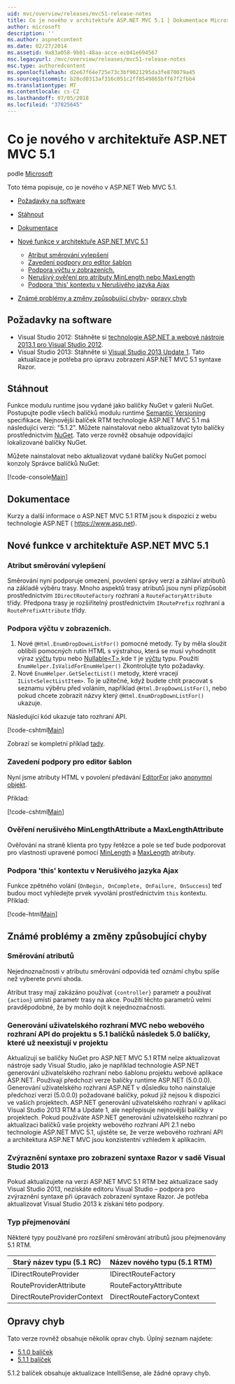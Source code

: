 ```yaml
---
uid: mvc/overview/releases/mvc51-release-notes
title: Co je nového v architektuře ASP.NET MVC 5.1 | Dokumentace Microsoftu
author: microsoft
description: ''
ms.author: aspnetcontent
ms.date: 02/27/2014
ms.assetid: 9a83a058-9b01-48aa-acce-ec041e694567
msc.legacyurl: /mvc/overview/releases/mvc51-release-notes
msc.type: authoredcontent
ms.openlocfilehash: d2e67f64e725e73c3bf9021295da3fe870079a45
ms.sourcegitcommit: b28cd0313af316c051c2ff8549865bff67f2fbb4
ms.translationtype: MT
ms.contentlocale: cs-CZ
ms.lasthandoff: 07/05/2018
ms.locfileid: "37825645"
---
```

<a name="whats-new-in-aspnet-mvc-51"></a>Co je nového v architektuře ASP.NET MVC 5.1
====================
podle [Microsoft](https://github.com/microsoft)

Toto téma popisuje, co je nového v ASP.NET Web MVC 5.1.

- [Požadavky na software](#SoftwareRequirements)
- [Stáhnout](#download)
- [Dokumentace](#documentation)
- [Nové funkce v architektuře ASP.NET MVC 5.1](#new-features)

    - [Atribut směrování vylepšení](#AttributeRouting)
    - [Zavedení podpory pro editor šablon](#Bootstrap)
    - [Podpora výčtu v zobrazeních.](#Enum)
    - [Nerušivý ověření pro atributy MinLength nebo MaxLength](#Unobtrusive)
    - [Podpora 'this' kontextu v Nerušivého jazyka Ajax](#thisContext)
- [Známé problémy a změny způsobující chyby](#KnownBreakingChanges)- [opravy chyb](#bug-fixes)

<a id="SoftwareRequirements"></a>
## <a name="software-requirements"></a>Požadavky na software

- Visual Studio 2012: Stáhněte si [technologie ASP.NET a webové nástroje 2013.1 pro Visual Studio 2012](https://go.microsoft.com/fwlink/?LinkId=390062).
- Visual Studio 2013: Stáhněte si [Visual Studio 2013 Update 1](https://go.microsoft.com/fwlink/?LinkId=390064). Tato aktualizace je potřeba pro úpravu zobrazení ASP.NET MVC 5.1 syntaxe Razor.

<a id="download"></a>
## <a name="download"></a>Stáhnout

Funkce modulu runtime jsou vydané jako balíčky NuGet v galerii NuGet. Postupujte podle všech balíčků modulu runtime [Semantic Versioning](http://semver.org/) specifikace. Nejnovější balíček RTM technologie ASP.NET MVC 5.1 má následující verzi: "5.1.2". Můžete nainstalovat nebo aktualizovat tyto balíčky prostřednictvím [NuGet](http://www.nuget.org/packages/Microsoft.AspNet.Mvc/). Tato verze rovněž obsahuje odpovídající lokalizované balíčky NuGet.

Můžete nainstalovat nebo aktualizovat vydané balíčky NuGet pomocí konzoly Správce balíčků NuGet:

[!code-console[Main](mvc51-release-notes/samples/sample1.cmd)]

<a id="documentation"></a>
## <a name="documentation"></a>Dokumentace

Kurzy a další informace o ASP.NET MVC 5.1 RTM jsou k dispozici z webu technologie ASP.NET ( https://www.asp.net). 

<a id="new-features"></a>
## <a name="new-features-in-aspnet-mvc-51"></a>Nové funkce v architektuře ASP.NET MVC 5.1

<a id="AttributeRouting"></a>

### <a name="attribute-routing-improvements"></a>Atribut směrování vylepšení

 Směrování nyní podporuje omezení, povolení správy verzí a záhlaví atributů na základě výběru trasy. Mnoho aspektů trasy atributů jsou nyní přizpůsobit prostřednictvím `IDirectRouteFactory` rozhraní a `RouteFactoryAttribute` třídy. Předpona trasy je rozšiřitelný prostřednictvím `IRoutePrefix` rozhraní a `RoutePrefixAttribute` třídy. 

<a id="Enum"></a>

### <a name="enum-support-in-views"></a>Podpora výčtu v zobrazeních.

1. Nové `@Html.EnumDropDownListFor()` pomocné metody. Ty by měla sloužit oblíbili pomocných rutin HTML s výstrahou, která se musí vyhodnotit výraz [výčtu](https://msdn.microsoft.com/en-us/library/cc138362.aspx) typu nebo [Nullable&lt;T&gt; ](https://msdn.microsoft.com/en-us/library/2cf62fcy.aspx) kde `T` je [výčtu](https://msdn.microsoft.com/en-us/library/cc138362.aspx) typu. Použití `EnumHelper.IsValidForEnumHelper()` Zkontrolujte tyto požadavky.
2. Nové `EnumHelper.GetSelectList()` metody, které vracejí `IList<SelectListItem>`. To je užitečné, když budete chtít pracovat s seznamu výběru před voláním, například `@Html.DropDownListFor()`, nebo pokud chcete zobrazit názvy který `@Html.EnumDropDownListFor()` ukazuje.

Následující kód ukazuje tato rozhraní API.

[!code-cshtml[Main](mvc51-release-notes/samples/sample2.cshtml)]

Zobrazí se kompletní příklad [tady](https://aspnet.codeplex.com/SourceControl/latest#Samples/MVC/EnumSample/).

<a id="Bootstrap"></a>

### <a name="bootstrap-support-for-editor-templates"></a>Zavedení podpory pro editor šablon

Nyní jsme atributy HTML v povolení předávání [EditorFor](https://msdn.microsoft.com/en-us/library/system.web.mvc.html.editorextensions.editorfor(v=vs.100).aspx) jako [anonymní objekt](https://msdn.microsoft.com/en-us/library/bb397696.aspx).

Příklad:

[!code-cshtml[Main](mvc51-release-notes/samples/sample3.cshtml)]

<a id="Unobtrusive"></a>

### <a name="unobtrusive-validation-for-minlengthattribute-and-maxlengthattribute"></a>Ověření nerušivého MinLengthAttribute a MaxLengthAttribute

Ověřování na straně klienta pro typy řetězce a pole se teď bude podporovat pro vlastnosti upravené pomocí [MinLength](https://msdn.microsoft.com/en-us/library/system.componentmodel.dataannotations.minlengthattribute(v=vs.110).aspx) a [MaxLength](https://msdn.microsoft.com/en-us/library/system.componentmodel.dataannotations.maxlengthattribute(v=vs.110).aspx) atributy.

<a id="thisContext"></a>

### <a name="supporting-the-this-context-in-unobtrusive-ajax"></a>Podpora 'this' kontextu v Nerušivého jazyka Ajax

Funkce zpětného volání (`OnBegin, OnComplete, OnFailure, OnSuccess`) teď budou moct vyhledejte prvek vyvolání prostřednictvím `this` kontextu. Příklad:

[!code-html[Main](mvc51-release-notes/samples/sample4.html)]

<a id="KnownBreakingChanges"></a>

## <a name="known-issues-and-breaking-changes"></a>Známé problémy a změny způsobující chyby

### <a name="attribute-routing"></a>Směrování atributů

Nejednoznačnosti v atributu směrování odpovídá teď oznámí chybu spíše než vyberete první shoda.

Atribut trasy mají zakázáno používat `{controller}` parametr a používat `{action}` umístí parametr trasy na akce. Použití těchto parametrů velmi pravděpodobné, že by mohlo dojít k nejednoznačnosti. 

### <a name="scaffolding-mvcweb-api-into-a-project-with-51-packages-results-in-50-packages-for-ones-that-dont-already-exist-in-the-project"></a>Generování uživatelského rozhraní MVC nebo webového rozhraní API do projektu s 5.1 balíčků následek 5.0 balíčky, které už neexistují v projektu

Aktualizují se balíčky NuGet pro ASP.NET MVC 5.1 RTM nelze aktualizovat nástroje sady Visual Studio, jako je například technologie ASP.NET generování uživatelského rozhraní nebo šablonu projektu webové aplikace ASP.NET. Používají předchozí verze balíčky runtime ASP.NET (5.0.0.0). Generování uživatelského rozhraní ASP.NET v důsledku toho nainstaluje předchozí verzi (5.0.0.0) požadované balíčky, pokud již nejsou k dispozici ve vašich projektech. ASP.NET generování uživatelského rozhraní v aplikaci Visual Studio 2013 RTM a Update 1, ale nepřepisuje nejnovější balíčky v projektech. Pokud používáte ASP.NET generování uživatelského rozhraní po aktualizaci balíčků vaše projekty webového rozhraní API 2.1 nebo technologie ASP.NET MVC 5.1, ujistěte se, že verze webového rozhraní API a architektura ASP.NET MVC jsou konzistentní vzhledem k aplikacím. 

### <a name="syntax-highlighting-for-razor-views-in-visual-studio-2013"></a>Zvýraznění syntaxe pro zobrazení syntaxe Razor v sadě Visual Studio 2013

Pokud aktualizujete na verzi ASP.NET MVC 5.1 RTM bez aktualizace sady Visual Studio 2013, nezískáte editoru Visual Studio – podpora pro zvýraznění syntaxe při úpravách zobrazení syntaxe Razor. Je potřeba aktualizovat Visual Studio 2013 k získání této podpory. 

### <a name="type-renames"></a>Typ přejmenování

Některé typy používané pro rozšíření směrování atributů jsou přejmenovány 5.1 RTM.

| **Starý název typu (5.1 RC)** | **Název nového typu (5.1 RTM)** |
| --- | --- |
| IDirectRouteProvider | IDirectRouteFactory |
| RouteProviderAttribute | RouteFactoryAttribute |
| DirectRouteProviderContext | DirectRouteFactoryContext |

<a id="bug-fixes"></a>
## <a name="bug-fixes"></a>Opravy chyb

Tato verze rovněž obsahuje několik oprav chyb. Úplný seznam najdete:

- [5.1.0 balíček](https://aspnetwebstack.codeplex.com/workitem/list/advanced?keyword=&amp;status=Closed&amp;type=All&amp;priority=All&amp;release=v5.1%20Preview|v5.1%20RTM&amp;assignedTo=All&amp;component=MVC&amp;sortField=AssignedTo&amp;sortDirection=Ascending&amp;page=0&amp;reasonClosed=Fixed)
- [5.1.1 balíček](https://aspnetwebstack.codeplex.com/workitem/list/advanced?keyword=&amp;status=All&amp;type=All&amp;priority=All&amp;release=v5.1.1%20RTM&amp;assignedTo=All&amp;component=MVC&amp;sortField=AssignedTo&amp;sortDirection=Ascending&amp;page=0&amp;reasonClosed=Fixed)

5.1.2 balíček obsahuje aktualizace IntelliSense, ale žádné opravy chyb.
